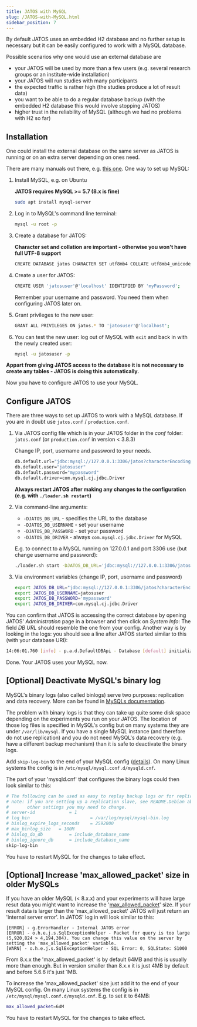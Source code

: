 ```yaml
---
title: JATOS with MySQL
slug: /JATOS-with-MySQL.html
sidebar_position: 7
---
```


By default JATOS uses an embedded H2 database and no further setup is necessary but it can be easily configured to work with a MySQL database.

Possible scenarios why one would use an external database are
* your JATOS will be used by more than a few users (e.g. several research groups or an institute-wide installation)
* your JATOS will run studies with many participants
* the expected traffic is rather high (the studies produce a lot of result data)
* you want to be able to do a regular database backup (with the embedded H2 database this would involve stopping JATOS)
* higher trust in the reliability of MySQL (although we had no problems with H2 so far)

## Installation

One could install the external database on the same server as JATOS is running or on an extra server depending on ones need.

There are many manuals out there, e.g. [this one](https://www.digitalocean.com/community/tutorials/how-to-install-mysql-on-ubuntu-20-04). One way to set up MySQL:
   
   1. Install MySQL, e.g. on Ubuntu

      **JATOS requires MySQL >= 5.7 (8.x is fine)**

      ```bash
      sudo apt install mysql-server
      ```
   
   1. Log in to MySQL's command line terminal:

      ```bash
      mysql -u root -p
      ```
   
   1. Create a database for JATOS:

      **Character set and collation are important - otherwise you won't have full UTF-8 support**
   
      ```bash
      CREATE DATABASE jatos CHARACTER SET utf8mb4 COLLATE utf8mb4_unicode_ci;
      ```
   
   1. Create a user for JATOS: 

      ```bash
      CREATE USER 'jatosuser'@'localhost' IDENTIFIED BY 'myPassword';
      ```
      
      Remember your username and password. You need them when configuring JATOS later on.

   1. Grant privileges to the new user:
  
      ```bash
      GRANT ALL PRIVILEGES ON jatos.* TO 'jatosuser'@'localhost';
      ```
   
   1. You can test the new user: log out of MySQL with `exit` and back in with the newly created user:
   
      ```bash
      mysql -u jatosuser -p
      ```

**Appart from giving JATOS access to the database it is not necessary to create any tables - JATOS is doing this automatically.**

Now you have to configure JATOS to use your MySQL.


## Configure JATOS

There are three ways to set up JATOS to work with a MySQL database. If you are in doubt use `jatos.conf` / `production.conf`.

1. Via JATOS config file which is in your JATOS folder in the _conf_ folder: `jatos.conf` (or `production.conf` in version < 3.8.3)

   Change IP, port, username and password to your needs.

   ~~~ bash
   db.default.url="jdbc:mysql://127.0.0.1:3306/jatos?characterEncoding=UTF-8&useJDBCCompliantTimezoneShift=true&useLegacyDatetimeCode=false&serverTimezone=UTC"
   db.default.user="jatosuser"
   db.default.password="mypassword"
   db.default.driver=com.mysql.cj.jdbc.Driver
   ~~~

   **Always restart JATOS after making any changes to the configuration (e.g. with `./loader.sh restart`)**

1. Via command-line arguments:
   * `-DJATOS_DB_URL` - specifies the URL to the database
   * `-DJATOS_DB_USERNAME` - set your username
   * `-DJATOS_DB_PASSWORD` - set your password
   * `-DJATOS_DB_DRIVER` - always `com.mysql.cj.jdbc.Driver` for MySQL
   
   E.g. to connect to a MySQL running on 127.0.0.1 and port 3306 use (but change username and password):
   
   ~~~ bash   
   ./loader.sh start -DJATOS_DB_URL='jdbc:mysql://127.0.0.1:3306/jatos?characterEncoding=UTF-8&useJDBCCompliantTimezoneShift=true&useLegacyDatetimeCode=false&serverTimezone=UTC' -DJATOS_DB_USERNAME=sa -DJATOS_DB_PASSWORD=sa -DJATOS_DB_DRIVER=com.mysql.cj.jdbc.Driver
   ~~~
   
1. Via environment variables (change IP, port, username and password)

   ~~~ bash
   export JATOS_DB_URL="jdbc:mysql://127.0.0.1:3306/jatos?characterEncoding=UTF-8&useJDBCCompliantTimezoneShift=true&useLegacyDatetimeCode=false&serverTimezone=UTC"
   export JATOS_DB_USERNAME=jatosuser
   export JATOS_DB_PASSWORD='mypassword'
   export JATOS_DB_DRIVER=com.mysql.cj.jdbc.Driver
   ~~~

You can confirm that JATOS is accessing the correct database by opening JATOS' _Administration_ page in a browser and then click on _System Info_: The field _DB URL_ should resemble the one from your config. Another way is by looking in the logs: you should see a line after JATOS started similar to this (with your database URI):

~~~ bash
14:06:01.760 [info] - p.a.d.DefaultDBApi - Database [default] initialized at jdbc:mysql://localhost/jatos?characterEncoding=UTF-8&useJDBCCompliantTimezoneShift=true&useLegacyDatetimeCode=false&serverTimezone=UTC
~~~

Done. Your JATOS uses your MySQL now.


## [Optional] Deactivate MySQL's binary log

MySQL's binary logs (also called binlogs) serve two purposes: replication and data recovery. More can be found in [MySQLs documentation](https://dev.mysql.com/doc/internals/en/binary-log-overview.html#:~:text=The%20binary%20log%20is%20a,14.).

The problem with binary logs is that they can take up quite some disk space depending on the experiments you run on your JATOS. The location of those log files is specified in MySQL's config but on many systems they are under `/var/lib/mysql`. If you have a single MySQL instance (and therefore do not use replication) and you do not need MySQL's data recovery (e.g. have a different backup mechanism) than it is safe to deactivate the binary logs. 

Add `skip-log-bin` to the end of your MySQL config ([details](https://dev.mysql.com/doc/refman/8.0/en/replication-options-binary-log.html#option_mysqld_log-bin)). On many Linux systems the config is in `/etc/mysql/mysql.conf.d/mysqld.cnf`.

The part of your 'mysqld.cnf' that configures the binary logs could then look similar to this:

```bash
# The following can be used as easy to replay backup logs or for replication.
# note: if you are setting up a replication slave, see README.Debian about
#       other settings you may need to change.
# server-id             = 1
# log_bin                       = /var/log/mysql/mysql-bin.log
# binlog_expire_logs_seconds    = 2592000
# max_binlog_size   = 100M
# binlog_do_db          = include_database_name
# binlog_ignore_db      = include_database_name
skip-log-bin
```

You have to restart MySQL for the changes to take effect.


## [Optional] Increase 'max_allowed_packet' size in older MySQLs

If you have an older MySQL (< 8.x.x) and your experiments will have large resut data you might want to increase the '[max_allowed_packet](https://dev.mysql.com/doc/refman/8.0/en/server-system-variables.html#sysvar_max_allowed_packet)' size. If your result data is larger than the 'max_allowed_packet' JATOS will just return an 'internal server error'. In JATOS' log in will look similar to this:

```
[ERROR] - g.ErrorHandler - Internal JATOS error
[ERROR] - o.h.e.j.s.SqlExceptionHelper - Packet for query is too large (5,920,824 > 4,194,304). You can change this value on the server by setting the 'max_allowed_packet' variable.
[WARN] - o.h.e.j.s.SqlExceptionHelper - SQL Error: 0, SQLState: S1000
```

From 8.x.x the 'max_allowed_packet' is by default 64MB and this is usually more than enough. But in version smaller than 8.x.x it is just 4MB by default and before 5.6.6 it's just 1MB.  

To increase the 'max_allowed_packet' size just add it to the end of your MySQL config. On many Linux systems the config is in `/etc/mysql/mysql.conf.d/mysqld.cnf`. E.g. to set it to 64MB:

```bash
max_allowed_packet=64M
```

You have to restart MySQL for the changes to take effect.
